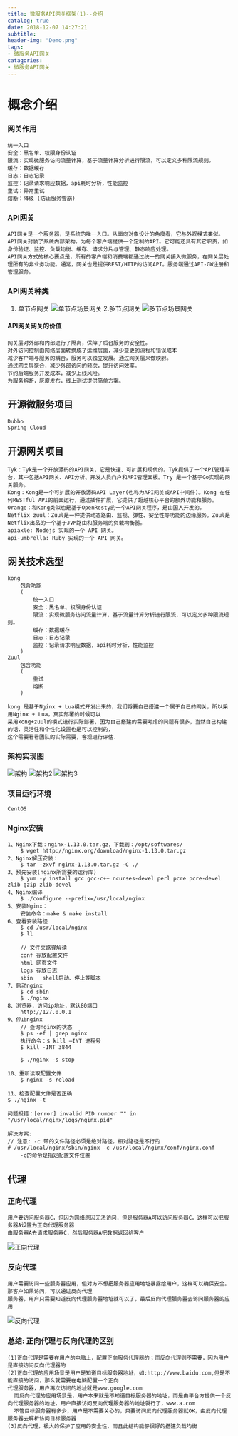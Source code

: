 ```yaml
---
title: 微服务API网关框架(1)--介绍
catalog: true
date: 2018-12-07 14:27:21
subtitle:
header-img: "Demo.png"
tags:
- 微服务API网关
catagories:
- 微服务API网关
---
```


# 概念介绍
    
### 网关作用
    统一入口
    安全：黑名单、权限身份认证
    限流：实现微服务访问流量计算，基于流量计算分析进行限流，可以定义多种限流规则。
    缓存：数据缓存
    日志：日志记录
    监控：记录请求响应数据，api耗时分析，性能监控
    重试：异常重试
    熔断：降级 (防止服务雪崩)
    
### API网关
    API网关是一个服务器，是系统的唯一入口。从面向对象设计的角度看，它与外观模式类似。API网关封装了系统内部架构，为每个客户端提供一个定制的API。它可能还具有其它职责，如身份验证、监控、负载均衡、缓存、请求分片与管理、静态响应处理。
    API网关方式的核心要点是，所有的客户端和消费端都通过统一的网关接入微服务，在网关层处理所有的非业务功能。通常，网关也是提供REST/HTTP的访问API。服务端通过API-GW注册和管理服务。

### API网关种类
1. 单节点网关
![单节点场景网关](单节点场景网关.png)
2.多节点网关
![多节点场景网关](多节点场景网关.png)

#### API网关网关的价值
    网关层对外部和内部进行了隔离，保障了后台服务的安全性。 
    对外访问控制由网络层面转换成了运维层面，减少变更的流程和错误成本 
    减少客户端与服务的耦合，服务可以独立发展。通过网关层来做映射。 
    通过网关层聚合，减少外部访问的频次，提升访问效率。 
    节约后端服务开发成本，减少上线风险。 
    为服务熔断，灰度发布，线上测试提供简单方案。

## 开源微服务项目
    Dubbo
    Spring Cloud
    
## 开源网关项目
    Tyk：Tyk是一个开放源码的API网关，它是快速、可扩展和现代的。Tyk提供了一个API管理平台，其中包括API网关、API分析、开发人员门户和API管理面板。Try 是一个基于Go实现的网关服务。
    Kong：Kong是一个可扩展的开放源码API Layer(也称为API网关或API中间件)。Kong 在任何RESTful API的前面运行，通过插件扩展，它提供了超越核心平台的额外功能和服务。
    Orange：和Kong类似也是基于OpenResty的一个API网关程序，是由国人开发的。
    Netflix zuul：Zuul是一种提供动态路由、监视、弹性、安全性等功能的边缘服务。Zuul是Netflix出品的一个基于JVM路由和服务端的负载均衡器。
    apiaxle: Nodejs 实现的一个 API 网关。
    api-umbrella: Ruby 实现的一个 API 网关。

## 网关技术选型
    kong 
        包含功能
        (
            统一入口
            安全：黑名单、权限身份认证
            限流：实现微服务访问流量计算，基于流量计算分析进行限流，可以定义多种限流规则。
            缓存：数据缓存
            日志：日志记录
            监控：记录请求响应数据，api耗时分析，性能监控
        )
    Zuul
        包含功能
        (
            重试
            熔断
        )
        
    kong 是基于Nginx + Lua模式开发出来的，我们将要自己搭建一个属于自己的网关，所以采用Nginx + Lua，真实部署的时候可以
    采用kong+zuul的模式进行实际部署，因为自己搭建的需要考虑的问题有很多，当然自己构建的话，灵活性和个性化设置也是可以控制的，
    这个需要看看团队的实际需要，客观进行评估.
       
### 架构实现图
![架构](架构.png)
![架构2](架构2.png)
![架构3](架构3.png)

### 项目运行环境
    CentOS

### Nginx安装
    1、Nginx下载：nginx-1.13.0.tar.gz，下载到：/opt/softwares/
        $ wget http://nginx.org/download/nginx-1.13.0.tar.gz
    2、Nginx解压安装：
        $ tar -zxvf nginx-1.13.0.tar.gz -C ./
    3、预先安装(nginx所需要的运行库)
        $ yum -y install gcc gcc-c++ ncurses-devel perl pcre pcre-devel zlib gzip zlib-devel
    4、Nginx编译
        $ ./configure --prefix=/usr/local/nginx
    5、安装Nginx：
        安装命令：make & make install
    6、查看安装路径
        $ cd /usr/local/nginx
        $ ll
        
        // 文件夹路径解读
        conf 存放配置文件
        html 网页文件
        logs 存放日志
        sbin   shell启动、停止等脚本
    7、启动nginx
        $ cd sbin
        $ ./nginx
    8、浏览器，访问ip地址，默认80端口
        http://127.0.0.1
    9、停止nginx
        // 查询nginx的状态
        $ ps -ef | grep nginx
        执行命令：$ kill –INT 进程号
        $ kill -INT 3844
    
        $ ./nginx -s stop
    
    10、重新读取配置文件
        $ nginx -s reload
    
    11、检查配置文件是否正确
    $ ./nginx -t
    
    问题报错：[error] invalid PID number "" in "/usr/local/nginx/logs/nginx.pid"
    
    解决方案:
    // 注意: -c 带的文件路径必须是绝对路径，相对路径是不行的
    # /usr/local/nginx/sbin/nginx -c /usr/local/nginx/conf/nginx.conf
        -c的命令是指定配置文件位置

## 代理

### 正向代理
    用户要访问服务器C，但因为网络原因无法访问，但是服务器A可以访问服务器C，这样可以把服务器A设置为正向代理服务器
    由服务器A去请求服务器C，然后服务器A把数据返回给客户
![正向代理](正向代理.png)

### 反向代理
    用户需要访问一些服务器应用，但对方不想把服务器应用地址暴露给用户，这样可以确保安全。那客户如果访问，可以通过反向代理
    服务器，用户只需要知道反向代理服务器地址就可以了，最后反向代理服务器去访问服务器的应用
![反向代理](反向代理.png)    

### 总结: 正向代理与反向代理的区别
    (1)正向代理是需要在用户的电脑上，配置正向服务代理器的；而反向代理则不需要，因为用户是直接访问反向代理器的
    (2)正向代理的应用场景是用户是知道目标服务器地址，如:http://www.baidu.com,但是不能直接的访问，那么就需要在电脑配置一个正向
    代理服务器，用户再次访问的地址就是www.google.com
      而反向代理的应用场景是，用户本来就是不知道目标服务器的地址，而是由平台方提供一个反向代理服务器的地址，用户直接访问反向代理服务器的地址就行了，www.a.com
      不管目标服务器有多少，用户是不需要关心的，只要访问反向代理服务器就OK，由反向代理服务器去解析访问目标服务器
    (3)反向代理，极大的保护了应用的安全性，而且此结构能够很好的搭建负载均衡  

